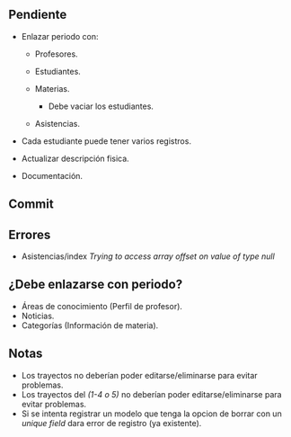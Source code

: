 ## **Pendiente**
-   Enlazar periodo con:
    -   Profesores.
    -   Estudiantes.

    -   Materias.
        -   Debe vaciar los estudiantes.
    -   Asistencias.

-   Cada estudiante puede tener varios registros.

-   Actualizar descripción fisica.
-   Documentación.

## **Commit**


## **Errores**
-   Asistencias/index
_Trying to access array offset on value of type null_

## **¿Debe enlazarse con periodo?**
-   Áreas de conocimiento (Perfil de profesor).
-   Noticias.
-   Categorías (Información de materia).

## **Notas**

-   Los trayectos no deberían poder editarse/eliminarse para evitar problemas.
-   Los trayectos del _(1-4 o 5)_ no deberían poder editarse/eliminarse para evitar problemas.
-   Si se intenta registrar un modelo que tenga la opcion de borrar con un _unique field_ dara error de registro (ya existente).
